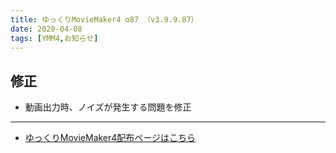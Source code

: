 ```yaml
---
title: ゆっくりMovieMaker4 α87 （v3.9.9.87）
date: 2020-04-08
tags: [YMM4,お知らせ]
---
```

## 修正
- 動画出力時、ノイズが発生する問題を修正

---

- [ゆっくりMovieMaker4配布ページはこちら](../index.md)